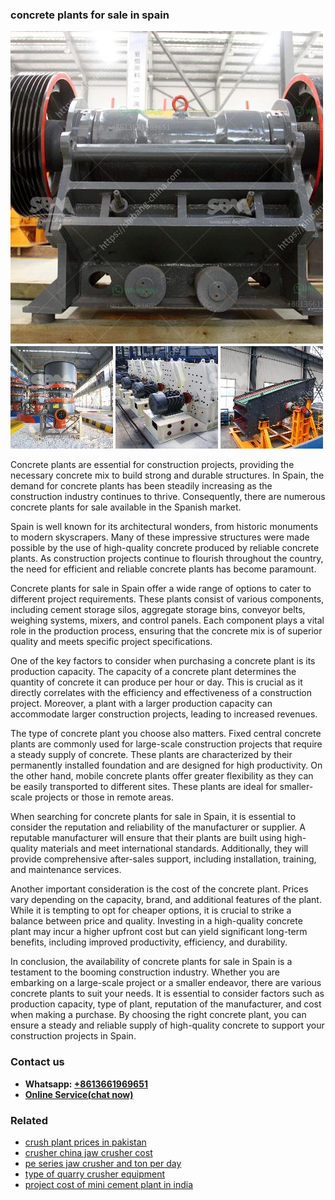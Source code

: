 <h3>concrete plants for sale in spain</h3><img src='1704951578.jpg' alt=''><p>Concrete plants are essential for construction projects, providing the necessary concrete mix to build strong and durable structures. In Spain, the demand for concrete plants has been steadily increasing as the construction industry continues to thrive. Consequently, there are numerous concrete plants for sale available in the Spanish market.</p><p>Spain is well known for its architectural wonders, from historic monuments to modern skyscrapers. Many of these impressive structures were made possible by the use of high-quality concrete produced by reliable concrete plants. As construction projects continue to flourish throughout the country, the need for efficient and reliable concrete plants has become paramount.</p><p>Concrete plants for sale in Spain offer a wide range of options to cater to different project requirements. These plants consist of various components, including cement storage silos, aggregate storage bins, conveyor belts, weighing systems, mixers, and control panels. Each component plays a vital role in the production process, ensuring that the concrete mix is of superior quality and meets specific project specifications.</p><p>One of the key factors to consider when purchasing a concrete plant is its production capacity. The capacity of a concrete plant determines the quantity of concrete it can produce per hour or day. This is crucial as it directly correlates with the efficiency and effectiveness of a construction project. Moreover, a plant with a larger production capacity can accommodate larger construction projects, leading to increased revenues.</p><p>The type of concrete plant you choose also matters. Fixed central concrete plants are commonly used for large-scale construction projects that require a steady supply of concrete. These plants are characterized by their permanently installed foundation and are designed for high productivity. On the other hand, mobile concrete plants offer greater flexibility as they can be easily transported to different sites. These plants are ideal for smaller-scale projects or those in remote areas.</p><p>When searching for concrete plants for sale in Spain, it is essential to consider the reputation and reliability of the manufacturer or supplier. A reputable manufacturer will ensure that their plants are built using high-quality materials and meet international standards. Additionally, they will provide comprehensive after-sales support, including installation, training, and maintenance services.</p><p>Another important consideration is the cost of the concrete plant. Prices vary depending on the capacity, brand, and additional features of the plant. While it is tempting to opt for cheaper options, it is crucial to strike a balance between price and quality. Investing in a high-quality concrete plant may incur a higher upfront cost but can yield significant long-term benefits, including improved productivity, efficiency, and durability.</p><p>In conclusion, the availability of concrete plants for sale in Spain is a testament to the booming construction industry. Whether you are embarking on a large-scale project or a smaller endeavor, there are various concrete plants to suit your needs. It is essential to consider factors such as production capacity, type of plant, reputation of the manufacturer, and cost when making a purchase. By choosing the right concrete plant, you can ensure a steady and reliable supply of high-quality concrete to support your construction projects in Spain.</p><h3>Contact us</h3><ul><li><strong>Whatsapp:&nbsp;<a href="https://wa.me/8613661969651">+8613661969651</a></strong></li><li><a href="https://swt.shibang-china.com/?git&amp;zhl&amp;concrete plants for sale in spain"><strong>Online Service(chat now)</strong></a></li></ul><h3>Related</h3><ul><li><a href='crush plant prices in pakistan.md'>crush plant prices in pakistan</a></li><li><a href='crusher china jaw crusher cost.md'>crusher china jaw crusher cost</a></li><li><a href='pe series jaw crusher and ton per day.md'>pe series jaw crusher and ton per day</a></li><li><a href='type of quarry crusher equipment.md'>type of quarry crusher equipment</a></li><li><a href='project cost of mini cement plant in india.md'>project cost of mini cement plant in india</a></li></ul>